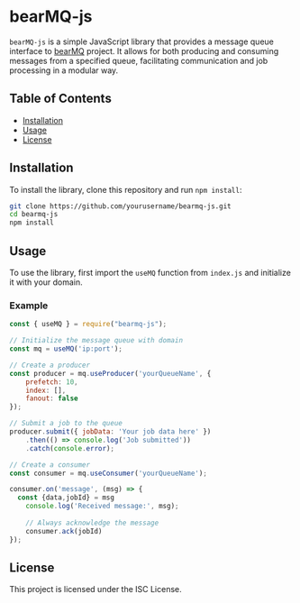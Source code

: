 # bearMQ-js

`bearMQ-js` is a simple JavaScript library that provides a message queue interface to [bearMQ](https://github.com/angga2oioi/bearMQ) project. It allows for both producing and consuming messages from a specified queue, facilitating communication and job processing in a modular way.

## Table of Contents

- [Installation](#installation)
- [Usage](#usage)
- [License](#license)

## Installation

To install the library, clone this repository and run `npm install`:

```bash
git clone https://github.com/yourusername/bearmq-js.git
cd bearmq-js
npm install
```

## Usage

To use the library, first import the `useMQ` function from `index.js` and initialize it with your domain.

### Example

```javascript
const { useMQ } = require("bearmq-js");

// Initialize the message queue with domain
const mq = useMQ('ip:port');

// Create a producer
const producer = mq.useProducer('yourQueueName', {
    prefetch: 10,
    index: [],
    fanout: false
});

// Submit a job to the queue
producer.submit({ jobData: 'Your job data here' })
    .then(() => console.log('Job submitted'))
    .catch(console.error);

// Create a consumer
const consumer = mq.useConsumer('yourQueueName');

consumer.on('message', (msg) => {
  const {data,jobId} = msg
    console.log('Received message:', msg);
    
    // Always acknowledge the message
    consumer.ack(jobId)
});

```


## License

This project is licensed under the ISC License.